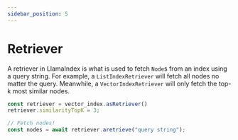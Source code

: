 ```yaml
---
sidebar_position: 5
---
```


# Retriever

A retriever in LlamaIndex is what is used to fetch `Node`s from an index using a query string. For example, a `ListIndexRetriever` will fetch all nodes no matter the query. Meanwhile, a `VectorIndexRetriever` will only fetch the top-k most similar nodes.

```typescript
const retriever = vector_index.asRetriever()
retriever.similarityTopK = 3;

// Fetch nodes!
const nodes = await retriever.aretrieve("query string");
```

